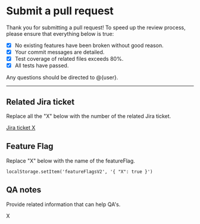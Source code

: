 # Submit a pull request

Thank you for submitting a pull request! To speed up the review process, please ensure that everything below
is true:

- [x] No existing features have been broken without good reason.
- [x] Your commit messages are detailed.
- [x] Test coverage of related files exceeds 80%.
- [x] All tests have passed.

Any questions should be directed to @{user}.

---

## Related Jira ticket

Replace all the "X" below with the number of the related Jira ticket.

[Jira ticket X](https://jira-eng-rtp3.cisco.com/jira/browse/X)

## Feature Flag

Replace "X" below with the name of the featureFlag.

`localStorage.setItem('featureFlagsV2', '{ "X": true }')`

## QA notes

Provide related information that can help QA's.

X
